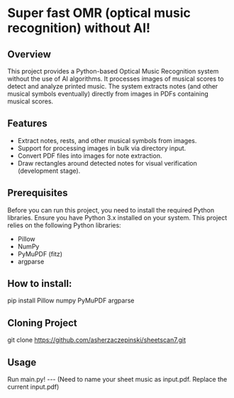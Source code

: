 # Super fast OMR (optical music recognition) without AI!

## Overview 
This project provides a Python-based Optical Music Recognition system without the use of AI algorithms. It processes images of musical scores to detect and analyze printed music. The system extracts notes (and other musical symbols eventually) directly from images in PDFs containing musical scores.

## Features
- Extract notes, rests, and other musical symbols from images.
- Support for processing images in bulk via directory input.
- Convert PDF files into images for note extraction.
- Draw rectangles around detected notes for visual verification (development stage).

## Prerequisites
Before you can run this project, you need to install the required Python libraries. Ensure you have Python 3.x installed on your system. This project relies on the following Python libraries:
- Pillow
- NumPy
- PyMuPDF (fitz)
- argparse

## How to install:
pip install Pillow numpy PyMuPDF argparse

## Cloning Project
git clone https://github.com/asherzaczepinski/sheetscan7.git

## Usage
Run main.py! --- (Need to name your sheet music as input.pdf. Replace the current input.pdf)
